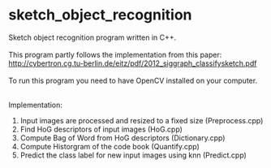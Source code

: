 # sketch_object_recognition
Sketch object recognition program written in C++. <br /> <br />
This program partly follows the implementation from this paper: <br /> http://cybertron.cg.tu-berlin.de/eitz/pdf/2012_siggraph_classifysketch.pdf <br /> <br />
To run this program you need to have OpenCV installed on your computer. <br /> <br />

Implementation: <br /> 
1. Input images are processed and resized to a fixed size (Preprocess.cpp) <br /> 
2. Find HoG descriptors of input images (HoG.cpp) <br /> 
3. Compute Bag of Word from HoG descriptors (Dictionary.cpp) <br /> 
4. Compute Historgram of the code book (Quantify.cpp) <br /> 
5. Predict the class label for new input images using knn (Predict.cpp)  <br /> 

